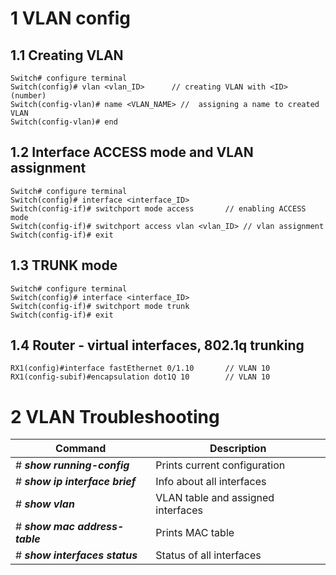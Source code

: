# 1	VLAN config
## 1.1	Creating VLAN
```
Switch# configure terminal  
Switch(config)# vlan <vlan_ID>		// creating VLAN with <ID> (number)  
Switch(config-vlan)# name <VLAN_NAME> //  assigning a name to created VLAN
Switch(config-vlan)# end
```

## 1.2	Interface ACCESS mode and VLAN assignment
```
Switch# configure terminal  
Switch(config)# interface <interface_ID>  
Switch(config-if)# switchport mode access  		// enabling ACCESS mode
Switch(config-if)# switchport access vlan <vlan_ID>	// vlan assignment 
Switch(config-if)# exit
```

## 1.3	TRUNK mode
```
Switch# configure terminal  
Switch(config)# interface <interface_ID>  
Switch(config-if)# switchport mode trunk  
Switch(config-if)# exit
```

## 1.4	Router - virtual interfaces, 802.1q trunking
```
RX1(config)#interface fastEthernet 0/1.10 		// VLAN 10  
RX1(config-subif)#encapsulation dot1Q 10 		// VLAN 10
```



# 2	VLAN Troubleshooting
| Command | Description |
| ---------- | ----------- |
| # ***show running-config*** | Prints current configuration |
| # ***show ip interface brief*** | Info about all interfaces |
| # ***show vlan*** | VLAN table and assigned interfaces |
| # ***show mac address-table*** | Prints MAC table |
| # ***show interfaces status*** | Status of all interfaces |